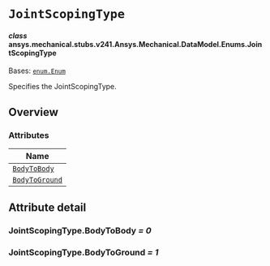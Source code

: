 # `JointScopingType`

<a id="ansys.mechanical.stubs.v241.Ansys.Mechanical.DataModel.Enums.JointScopingType"></a>

#### *class* ansys.mechanical.stubs.v241.Ansys.Mechanical.DataModel.Enums.JointScopingType

Bases: [`enum.Enum`](https://docs.python.org/3/library/enum.html#enum.Enum)

Specifies the JointScopingType.

<!-- !! processed by numpydoc !! -->

<a id="overview"></a>

## Overview

### Attributes

| Name |
| -------------------------------------------------- |
| [`BodyToBody`](#JointScopingType.BodyToBody) |
| [`BodyToGround`](#JointScopingType.BodyToGround) |

<a id="attribute-detail"></a>

## Attribute detail

<a id="JointScopingType.BodyToBody"></a>

### JointScopingType.BodyToBody *= 0*

<a id="JointScopingType.BodyToGround"></a>

### JointScopingType.BodyToGround *= 1*


